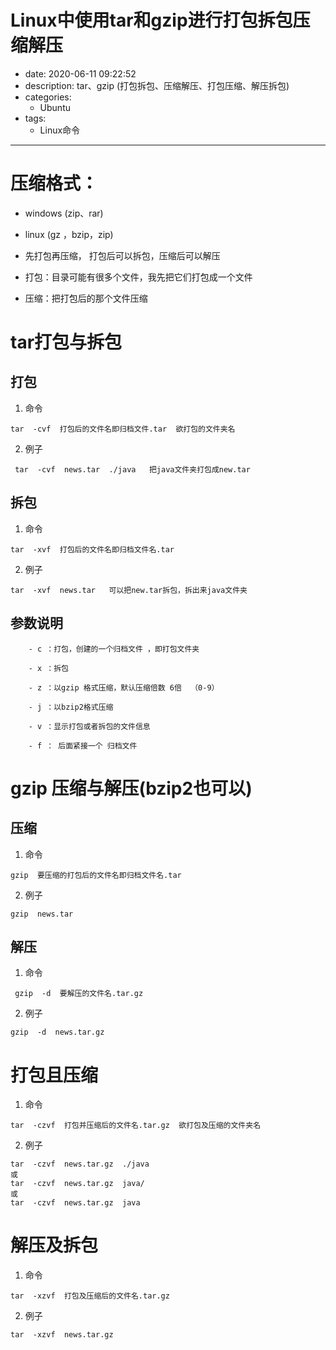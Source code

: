 #   Linux中使用tar和gzip进行打包拆包压缩解压
+ date: 2020-06-11 09:22:52
+ description: tar、gzip (打包拆包、压缩解压、打包压缩、解压拆包)
+ categories:
  - Ubuntu
+ tags:
  - Linux命令
---
#   压缩格式：
+   windows (zip、rar)
+   linux  (gz ，bzip，zip)

+   先打包再压缩， 打包后可以拆包，压缩后可以解压
+   打包：目录可能有很多个文件，我先把它们打包成一个文件
+   压缩：把打包后的那个文件压缩

#   tar打包与拆包
##	打包
1.	命令
```
tar  -cvf  打包后的文件名即归档文件.tar  欲打包的文件夹名
```
2.	例子
```
 tar  -cvf  news.tar  ./java   把java文件夹打包成new.tar
```

##	拆包
1.	命令
```
tar  -xvf  打包后的文件名即归档文件名.tar
```

2.	例子
```
tar  -xvf  news.tar   可以把new.tar拆包，拆出来java文件夹
```

##	参数说明
```
    - c ：打包，创建的一个归档文件 ，即打包文件夹

    - x ：拆包

    - z ：以gzip 格式压缩，默认压缩倍数 6倍  （0-9）

    - j ：以bzip2格式压缩

    - v ：显示打包或者拆包的文件信息

    - f ： 后面紧接一个 归档文件
```

#	gzip   压缩与解压(bzip2也可以)

##	压缩
1.	命令
```
gzip  要压缩的打包后的文件名即归档文件名.tar
```
2.	例子
```
gzip  news.tar
```

##	解压
1.	命令
```
 gzip  -d  要解压的文件名.tar.gz
```
2.	例子
```
gzip  -d  news.tar.gz
```

#	打包且压缩
1.	命令
```
tar  -czvf  打包并压缩后的文件名.tar.gz  欲打包及压缩的文件夹名
```
2.	例子
```
tar  -czvf  news.tar.gz  ./java
或
tar  -czvf  news.tar.gz  java/
或
tar  -czvf  news.tar.gz  java
```

#	解压及拆包
1.	命令
```
tar  -xzvf  打包及压缩后的文件名.tar.gz
```
2.	例子
```
tar  -xzvf  news.tar.gz
```
